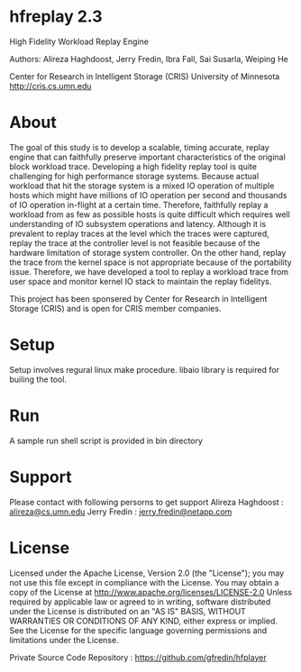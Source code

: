 hfreplay 2.3
========

High Fidelity Workload Replay Engine

Authors: Alireza Haghdoost, Jerry Fredin, Ibra Fall,  Sai Susarla, Weiping He

Center for Research in Intelligent Storage (CRIS)
University of Minnesota
http://cris.cs.umn.edu

About
========

The goal of this study is to develop a scalable, timing accurate, replay engine that can faithfully preserve important characteristics of the original block workload trace. Developing a high fidelity replay tool is quite challenging for high performance storage systems. Because actual workload that hit the storage system is a mixed IO operation of multiple hosts which might have millions of IO operation per second and thousands of IO operation in-flight at a certain time. Therefore, faithfully replay a workload from as few as possible hosts is quite difficult which requires well understanding of IO subsystem operations and latency.  Although it is prevalent to replay traces at the level which the traces were captured, replay the trace at the controller level is not feasible because of the hardware limitation of storage system controller. On the other hand, replay the trace from the kernel space is not appropriate because of the portability issue. Therefore, we have developed a tool to replay a workload trace from user space and monitor kernel IO stack to maintain the replay fidelitys. 

This project has been sponsered by Center for Research in Intelligent Storage (CRIS) and is open for CRIS member companies. 


Setup
========
Setup involves regural linux make procedure. libaio library is required for builing the tool.


Run
========
A sample run shell script is provided in bin directory


Support
=======
Please contact with following persorns to get support
Alireza Haghdoost : alireza@cs.umn.edu
Jerry Fredin : jerry.fredin@netapp.com


License
=======
Licensed under the Apache License, Version 2.0 (the "License"); you may not use this file except in compliance with the License. You may obtain a copy of the License at http://www.apache.org/licenses/LICENSE-2.0
Unless required by applicable law or agreed to in writing, software distributed under the License is distributed on an "AS IS" BASIS, WITHOUT WARRANTIES OR CONDITIONS OF ANY KIND, either express or implied. See the License for the specific language governing permissions and limitations under the License.


Private Source Code Repository :
https://github.com/gfredin/hfplayer
